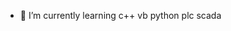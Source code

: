 - 🌱 I’m currently learning c++ vb python plc scada
<!---
nkuthalomakonco/nkuthalomakonco is a ✨ special ✨ repository because its `README.md` (this file) appears on your GitHub profile.
You can click the Preview link to take a look at your changes.
--->
